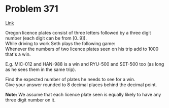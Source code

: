 # Problem 371

[Link](https://projecteuler.net/problem=371)

Oregon licence plates consist of three letters followed by a three digit number (each digit can be from \[0..9\]).  
While driving to work Seth plays the following game:  
Whenever the numbers of two licence plates seen on his trip add to 1000 that's a win. 

E.g. MIC-012 and HAN-988 is a win and RYU-500 and SET-500 too (as long as he sees them in the same trip). 

Find the expected number of plates he needs to see for a win.  
Give your answer rounded to 8 decimal places behind the decimal point. 

**Note:** We assume that each licence plate seen is equally likely to have any three digit number on it.
